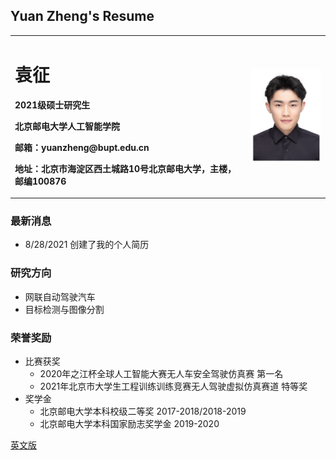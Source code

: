 ## Yuan Zheng's Resume

<table border="0">
  <tr>
    <td width="75%">
      <h1>袁征</h1>
      <p><b>2021级硕士研究生</b></p>
      <p><b>北京邮电大学人工智能学院</b></p>
      <p><b>邮箱：yuanzheng@bupt.edu.cn</b></p>
      <p><b>地址：北京市海淀区西土城路10号北京邮电大学，主楼，邮编100876</b></p>
    </td>
    <td width="25%">
      <img src="/zhengjianzhao-1cun.jpg" width="100%">     
    </td>
  </tr>
</table>


### 最新消息
* 8/28/2021 创建了我的个人简历

### 研究方向
* 网联自动驾驶汽车
* 目标检测与图像分割

### 荣誉奖励
- 比赛获奖
  - 2020年之江杯全球人工智能大赛无人车安全驾驶仿真赛 第一名
  - 2021年北京市大学生工程训练训练竞赛无人驾驶虚拟仿真赛道 特等奖
- 奖学金
  - 北京邮电大学本科校级二等奖 2017-2018/2018-2019
  - 北京邮电大学本科国家励志奖学金 2019-2020

<a href="/index-en.md">英文版</a>
